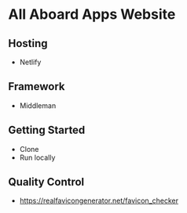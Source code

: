 # All Aboard Apps Website

## Hosting

* Netlify

## Framework

* Middleman

## Getting Started

* Clone
* Run locally

## Quality Control

* https://realfavicongenerator.net/favicon_checker
